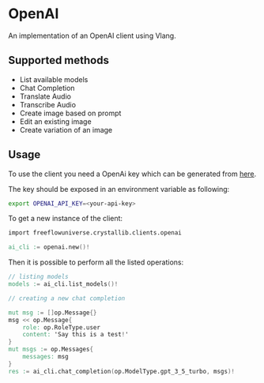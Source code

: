 # OpenAI

An implementation of an OpenAI client using Vlang.

## Supported methods

- List available models
- Chat Completion
- Translate Audio
- Transcribe Audio
- Create image based on prompt
- Edit an existing image
- Create variation of an image

## Usage

To use the client you need a OpenAi key which can be generated from [here](https://platform.openai.com/account/api-keys).

The key should be exposed in an environment variable as following:

```bash
export OPENAI_API_KEY=<your-api-key>
```

To get a new instance of the client:

```v
import freeflowuniverse.crystallib.clients.openai

ai_cli := openai.new()!
```

Then it is possible to perform all the listed operations:

```v
// listing models
models := ai_cli.list_models()!

// creating a new chat completion

mut msg := []op.Message{}
msg << op.Message{
    role: op.RoleType.user
    content: 'Say this is a test!'
}
mut msgs := op.Messages{
    messages: msg
}
res := ai_cli.chat_completion(op.ModelType.gpt_3_5_turbo, msgs)!
```
